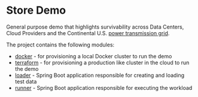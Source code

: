 # Store Demo
General purpose demo that highlights survivability across Data Centers, Cloud Providers and the Continental U.S. [power transmission grid](https://en.wikipedia.org/wiki/Continental_U.S._power_transmission_grid).

The project contains the following modules:

* [docker](docker/README.md) - for provisioning a local Docker cluster to run the demo
* [terraform](terraform/README.md) - for provisioning a production like cluster in the cloud to run the demo
* [loader](loader/README.md) - Spring Boot application responsible for creating and loading test data
* [runner](runner/README.md) - Spring Boot application responsible for executing the workload

